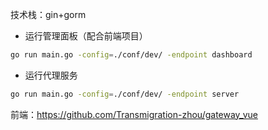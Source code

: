 技术栈：gin+gorm

- 运行管理面板（配合前端项目）
```bash
go run main.go -config=./conf/dev/ -endpoint dashboard
```

- 运行代理服务
```bash
go run main.go -config=./conf/dev/ -endpoint server
```

前端：https://github.com/Transmigration-zhou/gateway_vue

